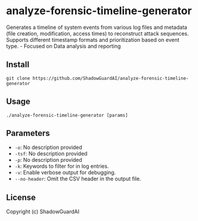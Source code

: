 # analyze-forensic-timeline-generator
Generates a timeline of system events from various log files and metadata (file creation, modification, access times) to reconstruct attack sequences. Supports different timestamp formats and prioritization based on event type. - Focused on Data analysis and reporting

## Install
`git clone https://github.com/ShadowGuardAI/analyze-forensic-timeline-generator`

## Usage
`./analyze-forensic-timeline-generator [params]`

## Parameters
- `-o`: No description provided
- `-tsf`: No description provided
- `-p`: No description provided
- `-k`: Keywords to filter for in log entries.
- `-v`: Enable verbose output for debugging.
- `--no-header`: Omit the CSV header in the output file.

## License
Copyright (c) ShadowGuardAI

